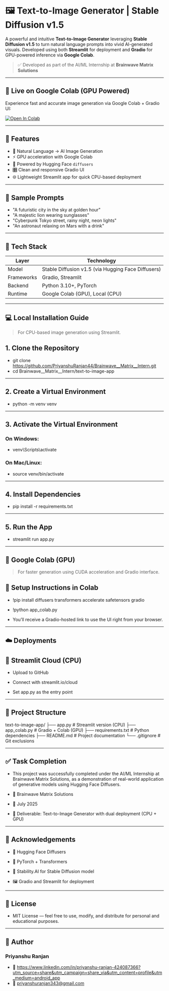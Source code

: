 # 🖼️ Text-to-Image Generator | Stable Diffusion v1.5

A powerful and intuitive **Text-to-Image Generator** leveraging **Stable Diffusion v1.5** to turn natural language prompts into vivid AI-generated visuals. Developed using both **Streamlit** for deployment and **Gradio** for GPU-powered inference via **Google Colab**.

> ✅ Developed as part of the AI/ML Internship at **Brainwave Matrix Solutions**

---

## 🚀 Live on Google Colab (GPU Powered)

Experience fast and accurate image generation via Google Colab + Gradio UI:

[![Open In Colab](https://colab.research.google.com/assets/colab-badge.svg)](https://colab.research.google.com/github/PriyanshuRanjan44/Brainwave__Matrix__Intern/blob/main/app_colab.py)

---

## 📌 Features

- 🔮 Natural Language → AI Image Generation
- ⚡ GPU acceleration with Google Colab
- 🧠 Powered by Hugging Face `diffusers`
- 🎛️ Clean and responsive Gradio UI
- 🌐 Lightweight Streamlit app for quick CPU-based deployment

---

## 🧠 Sample Prompts

- "A futuristic city in the sky at golden hour"
- "A majestic lion wearing sunglasses"
- "Cyberpunk Tokyo street, rainy night, neon lights"
- "An astronaut relaxing on Mars with a drink"

---

## 🧰 Tech Stack

| Layer | Technology |
|-------|------------|
| Model | Stable Diffusion v1.5 (via Hugging Face Diffusers) |
| Frameworks | Gradio, Streamlit |
| Backend | Python 3.10+, PyTorch |
| Runtime | Google Colab (GPU), Local (CPU) |

---

## 💻 Local Installation Guide

> For CPU-based image generation using Streamlit.

## 1. Clone the Repository

- git clone https://github.com/PriyanshuRanjan44/Brainwave__Matrix__Intern.git
- cd Brainwave__Matrix__Intern/text-to-image-app

---

## 2. Create a Virtual Environment

- python -m venv venv

---

## 3. Activate the Virtual Environment

### On Windows:

- venv\Scripts\activate

### On Mac/Linux:

- source venv/bin/activate

---

## 4. Install Dependencies

- pip install -r requirements.txt

---

## 5. Run the App

- streamlit run app.py

---

## 📀 Google Colab (GPU)

> For faster generation using CUDA acceleration and Gradio interface.

## 🔧 Setup Instructions in Colab

- !pip install diffusers transformers accelerate safetensors gradio
- !python app_colab.py

- You’ll receive a Gradio-hosted link to use the UI right from your browser.

---

## ☁️ Deployments

## 🚀 Streamlit Cloud (CPU)

- Upload to GitHub

- Connect with streamlit.io/cloud

- Set app.py as the entry point

---

## 📁 Project Structure

text-to-image-app/
├── app.py # Streamlit version (CPU)
├── app_colab.py # Gradio + Colab (GPU)
├── requirements.txt # Python dependencies
├── README.md # Project documentation
└── .gitignore # Git exclusions

---

## ✅ Task Completion

- This project was successfully completed under the AI/ML Internship at Brainwave Matrix Solutions, as a demonstration of real-world application of generative models using Hugging Face Diffusers.

- 🏢 Brainwave Matrix Solutions

- 📅 July 2025

- 🎯 Deliverable: Text-to-Image Generator with dual deployment (CPU + GPU)

---

## 🙌 Acknowledgements

- 🤗 Hugging Face Diffusers

- 🧠 PyTorch + Transformers

- 🎨 Stability.AI for Stable Diffusion model

- 🖼️ Gradio and Streamlit for deployment

---

## 📃 License

- MIT License — feel free to use, modify, and distribute for personal and educational purposes.
---

## 👤 Author
### Priyanshu Ranjan
- 🔗 https://www.linkedin.com/in/priyanshu-ranjan-424087366?utm_source=share&utm_campaign=share_via&utm_content=profile&utm_medium=android_app
- 📧 priyanshuranjan343@gmail.com


